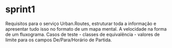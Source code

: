 # sprint1
Requisitos para o serviço Urban.Routes, estruturar toda a informação e apresentar tudo isso no formato de um mapa mental.
A velocidade na forma de um fluxograma.
Casos de teste - classes de equivalência - valores de limite para os campos De/Para/Horário de Partida.
